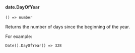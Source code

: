 #### date.DayOfYear

``` suneido
() => number
```

Returns the number of days since the beginning of the year.

For example:

``` suneido
Date().DayOfYear() => 328
```